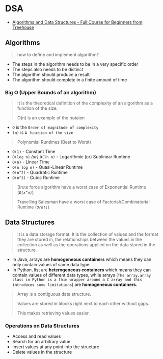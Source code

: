 # DSA

- [Algorithms and Data Structures - Full Course for Beginners from Treehouse](https://youtu.be/8hly31xKli0)

## Algorithms

> how to define and implement algorithm?

- The steps in the algorithm needs to be in a very specific order
- The steps also needs to be distinct
- The algorithm should produce a result
- The algorithm should complete in a finite amount of time

### Big O (Upper Bounds of an algorithm)

> It is the theoretical definition of the complexity of an algorithm as a function of the size.
>
> O(n) is an example of the notaion

- `O` is the `Order of magnitude of complexity`
- `(n)` is `A function of the size`

> Polynomial Runtimes (Best to Worst)

- `O(1)` - Constant Time
- `O(log n)` _(or)_ `O(ln n)` - Logarithmic (or) Sublinear Runtime
- `O(n)` - Linear Time
- `O(n log n)` - Quasi-Linear Runtime
- `O(n^2)` - Quadratic Runtime
- `O(n^3)` - Cubic Runtime

> Brute force algorithm have a worst case of Exponential Runtime (_**`O(x^n)`**_)
>
> Travelling Salesman have a worst case of Factorial/Combinatorial Runtime (_**`O(n!)`**_)

## Data Structures

> It is a data storage format. It is the collection of values and the format they are stored in, the relationships between the values in the collection as well as the operations applied on the data stored in the structure.

- In Java, arrays are **homogeneous containers** which means they can only contain values of same data type.
- In Python, list are **heterogeneous containers** which means they can contain values of different data types, while arrays (`The array.array class in Python is a thin wrapper around a C array and this introduces some limitations`) are **homogeneous containers**.

> Array is a contiguous data structure.
>
> Values are stored in blocks right next to each other without gaps.
>
> This makes retrieving values easier.

### Operations on Data Structures

- Access and read values
- Search for an arbitrary value
- Insert values at any point into the structure
- Delete values in the structure
